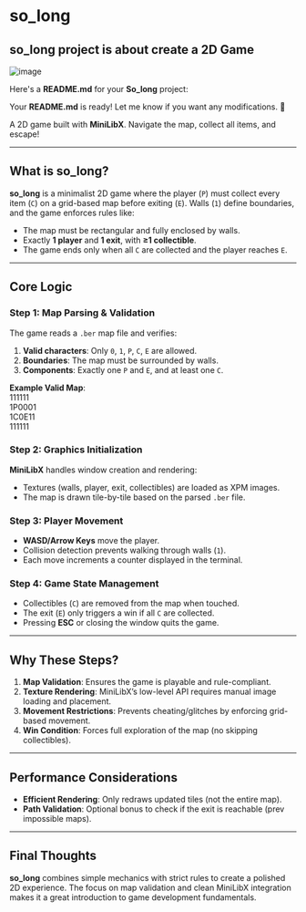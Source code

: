 # so_long
## so_long project is about create a 2D Game
![image](https://github.com/user-attachments/assets/071618c8-8439-417f-9c13-057afd7279a4)

Here's a **README.md** for your **So_long** project:

Your **README.md** is ready! Let me know if you want any modifications. 🚀

A 2D game built with **MiniLibX**. Navigate the map, collect all items, and escape!  

---

## What is so_long?  
**so_long** is a minimalist 2D game where the player (`P`) must collect every item (`C`) on a grid-based map before exiting (`E`). Walls (`1`) define boundaries, and the game enforces rules like:  
- The map must be rectangular and fully enclosed by walls.  
- Exactly **1 player** and **1 exit**, with **≥1 collectible**.  
- The game ends only when all `C` are collected and the player reaches `E`.  

---

## Core Logic  

### Step 1: Map Parsing & Validation  
The game reads a `.ber` map file and verifies:  
1. **Valid characters**: Only `0`, `1`, `P`, `C`, `E` are allowed.  
2. **Boundaries**: The map must be surrounded by walls.  
3. **Components**: Exactly one `P` and `E`, and at least one `C`.  

**Example Valid Map**:  
111111  
1P0001  
1C0E11  
111111  


### Step 2: Graphics Initialization  
**MiniLibX** handles window creation and rendering:  
- Textures (walls, player, exit, collectibles) are loaded as XPM images.  
- The map is drawn tile-by-tile based on the parsed `.ber` file.  

### Step 3: Player Movement  
- **WASD/Arrow Keys** move the player.  
- Collision detection prevents walking through walls (`1`).  
- Each move increments a counter displayed in the terminal.  

### Step 4: Game State Management  
- Collectibles (`C`) are removed from the map when touched.  
- The exit (`E`) only triggers a win if all `C` are collected.  
- Pressing **ESC** or closing the window quits the game.  

---

## Why These Steps?  
1. **Map Validation**: Ensures the game is playable and rule-compliant.  
2. **Texture Rendering**: MiniLibX’s low-level API requires manual image loading and placement.  
3. **Movement Restrictions**: Prevents cheating/glitches by enforcing grid-based movement.  
4. **Win Condition**: Forces full exploration of the map (no skipping collectibles).  

---

## Performance Considerations  
- **Efficient Rendering**: Only redraws updated tiles (not the entire map).  
- **Path Validation**: Optional bonus to check if the exit is reachable (prev impossible maps).  

---

## Final Thoughts  
**so_long** combines simple mechanics with strict rules to create a polished 2D experience. The focus on map validation and clean MiniLibX integration makes it a great introduction to game development fundamentals.  
